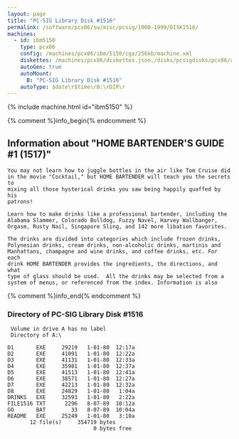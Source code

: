 ```yaml
---
layout: page
title: "PC-SIG Library Disk #1516"
permalink: /software/pcx86/sw/misc/pcsig/1000-1999/DISK1516/
machines:
  - id: ibm5150
    type: pcx86
    config: /machines/pcx86/ibm/5150/cga/256kb/machine.xml
    diskettes: /machines/pcx86/diskettes.json,/disks/pcsigdisks/pcx86/diskettes.json
    autoGen: true
    autoMount:
      B: "PC-SIG Library Disk #1516"
    autoType: $date\r$time\rB:\rDIR\r
---
```


{% include machine.html id="ibm5150" %}

{% comment %}info_begin{% endcomment %}

## Information about "HOME BARTENDER'S GUIDE #1 (1517)"

    You may not learn how to juggle bottles in the air like Tom Cruise did
    in the movie "Cocktail," but HOME BARTENDER will teach you the secrets
    to
    mixing all those hysterical drinks you saw being happily quaffed by his
    patrons!
    
    Learn how to make drinks like a professional bartender, including the
    Alabama Slammer, Colorado Bulldog, Fuzzy Navel, Harvey Wallbanger,
    Orgasm, Rusty Nail, Singapore Sling, and 142 more libation favorites.
    
    The drinks are divided into categories which include frozen drinks,
    Polynesian drinks, cream drinks, non-alcoholic drinks, martinis and
    Manhattans, champagne and wine drinks, and coffee drinks, etc. For each
    drink HOME BARTENDER provides the ingredients, the directions, and what
    type of glass should be used.  All the drinks may be selected from a
    system of menus, or referenced from the index. Information is also
{% comment %}info_end{% endcomment %}


### Directory of PC-SIG Library Disk #1516

     Volume in drive A has no label
     Directory of A:\

    D1       EXE     29219   1-01-80  12:17a
    D2       EXE     41091   1-01-80  12:22a
    D3       EXE     41131   1-01-80  12:33a
    D4       EXE     35981   1-01-80  12:37a
    D5       EXE     41513   1-01-80  12:41a
    D6       EXE     38571   1-01-80  12:27a
    D7       EXE     42213   1-01-80  12:32a
    D8       EXE     24829   1-01-80   1:04a
    DRINKS   EXE     32593   1-01-80   2:22a
    FILE1516 TXT      2296   8-07-89  10:12a
    GO       BAT        33   8-07-89  10:04a
    README   EXE     25249   1-01-80   3:10a
           12 file(s)     354719 bytes
                               0 bytes free
